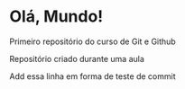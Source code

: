 # Olá, Mundo!
 Primeiro repositório do curso de Git e Github

Repositório criado durante uma aula

Add essa linha em forma de teste de commit
